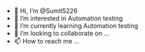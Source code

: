 - 👋 Hi, I’m @Sumit5226
- 👀 I’m interested in Automation testing
- 🌱 I’m currently learning Automation testing
- 💞️ I’m looking to collaborate on ...
- 📫 How to reach me ...

<!---
Sumit5226/Sumit5226 is a ✨ special ✨ repository because its `README.md` (this file) appears on your GitHub profile.
You can click the Preview link to take a look at your changes.
--->
